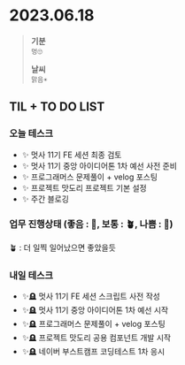 # 2023.06.18

> **기분**  
> `멍🙄`
>
> **날씨**  
> `맑음☀️`

## TIL + TO DO LIST

### 오늘 테스크

- ✨ 멋사 11기 FE 세션 최종 검토
- ✨ 멋사 11기 중앙 아이디어톤 1차 예선 사전 준비
- ✨ 프로그래머스 문제풀이 + velog 포스팅
- ✨ 프로젝트 맛도리 프로젝트 기본 설정
- ✨ 주간 블로깅

### 업무 진행상태 (좋음 : 🌾, 보통 : 🪴, 나쁨 : 🌿)

🪴 : 더 일찍 일어났으면 좋았을듯

### 내일 테스크

- ✨🪦 멋사 11기 FE 세션 스크립트 사전 작성
- ✨🪦 멋사 11기 중앙 아이디어톤 1차 예선 시작
- ✨🪦 프로그래머스 문제풀이 + velog 포스팅
- ✨🪦 프로젝트 맛도리 공용 컴포넌트 개발 시작
- ✨🪦 네이버 부스트캠프 코딩테스트 1차 응시
